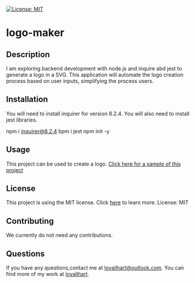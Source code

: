 
  [![License: MIT](https://img.shields.io/badge/License-MIT-yellow.svg)](https://opensource.org/licenses/MIT)

  # logo-maker

  ## Description
  I am exploring backend development with node.js and inquire abd jest to generate a logo in a SVG. This application will automate the logo creation process based on user inputs, simplifying the process users.

  ## Installation
  You will need to install inquirer for version 8.2.4. You will also need to install jest libraries.

  npm i inquirer@8.2.4
  bpm i jest npm init -y

  
  ## Usage
  This project can be used to create a logo.
  [Click here for a sample of this project](https://drive.google.com/file/d/1FUSVNEj1huR1WUqYhK8C_G06hi7b8HQe/view?usp=sharing)
  
  ## License
  This project is using the MIT license. Click [here](https://opensource.org/licenses/MIT) to learn more.
  License: MIT 

  ## Contributing
  We currently do not need any contributions.

  ## Questions
  If you have any questions,contact me at loyallhart@outlook.com. You can find more of my work at [loyallhart](https://github.com/loyallhart/).
